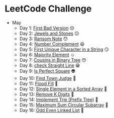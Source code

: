 # LeetCode Challenge

-   May
    -   Day 1: [First Bad Version](https://github.com/libterty/leetcode-challenge/blob/master/src/may/day-one/index.ts) :unamused:
    -   Day 2: [Jewels and Stones](https://github.com/libterty/leetcode-challenge/blob/master/src/may/day-two/index.ts) :expressionless:
    -   Day 3: [Ransom Note](https://github.com/libterty/leetcode-challenge/blob/master/src/may/day-three/index.ts) :hushed:
    -   Day 4: [Number Complement](https://github.com/libterty/leetcode-challenge/blob/master/src/may/day-four/index.ts) :laughing:
    -   Day 5: [First Unique Character in a String](https://github.com/libterty/leetcode-challenge/blob/master/src/may/day-five/index.ts) :smirk:
    -   Day 6: [Majority Element](https://github.com/libterty/leetcode-challenge/blob/master/src/may/day-six/index.ts) :relaxed:
    -   Day 7: [Cousins in Binary Tree](https://github.com/libterty/leetcode-challenge/blob/master/src/may/day-seven/index.ts) :hushed:
    -   Day 8: [check Straight Line](https://github.com/libterty/leetcode-challenge/blob/master/src/may/day-eight/index.ts) :grin:
    -   Day 9: [Is Perfect Square](https://github.com/libterty/leetcode-challenge/blob/master/src/may/day-nine/index.ts) :alien:
    -   Day 10: [Find Town Judge](https://github.com/libterty/leetcode-challenge/blob/master/src/may/day-ten/index.ts) :poop:
    -   Day 11: [Flood Fill](https://github.com/libterty/leetcode-challenge/blob/master/src/may/day-eleven/index.ts) :raising_hand:
    -   Day 12: [Single Element in a Sorted Array](https://github.com/libterty/leetcode-challenge/blob/master/src/may/day-twelve/index.ts) :hear_no_evil:
    -   Day 13: [Remove K Digits](https://github.com/libterty/leetcode-challenge/blob/master/src/may/day-thirteen/index.ts) :tongue:
    -   Day 14: [Implement Trie (Prefix Tree)](https://github.com/libterty/leetcode-challenge/blob/master/src/may/day-thirteen/index.ts) :pig_nose:
    -   Day 15: [Maximum Sum Circular Subarray](https://github.com/libterty/leetcode-challenge/blob/master/src/may/day-fifteen/index.ts) :whale:
    -   Day 16: [Odd Even Linked List](https://github.com/libterty/leetcode-challenge/blob/master/src/may/day-sixteen/index.ts) :whale:
